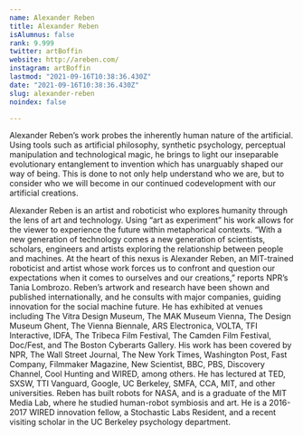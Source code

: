 ```yaml
---
name: Alexander Reben
title: Alexander Reben
isAlumnus: false
rank: 9.999
twitter: artBoffin
website: http://areben.com/
instagram: artBoffin
lastmod: "2021-09-16T10:38:36.430Z"
date: "2021-09-16T10:38:36.430Z"
slug: alexander-reben
noindex: false

---
```

Alexander Reben’s work probes the inherently human nature of the artificial. Using tools such as artificial philosophy, synthetic psychology, perceptual manipulation and technological magic, he brings to light our inseparable evolutionary entanglement to invention which has unarguably shaped our way of being. This is done to not only help understand who we are, but to consider who we will become in our continued codevelopment with our artificial creations.

Alexander Reben is an artist and roboticist who explores humanity through the lens of art and technology. Using “art as experiment” his work allows for the viewer to experience the future within metaphorical contexts. “With a new generation of technology comes a new generation of scientists, scholars, engineers and artists exploring the relationship between people and machines. At the heart of this nexus is Alexander Reben, an MIT-trained roboticist and artist whose work forces us to confront and question our expectations when it comes to ourselves and our creations,” reports NPR’s Tania Lombrozo. Reben’s artwork and research have been shown and published internationally, and he consults with major companies, guiding innovation for the social machine future. He has exhibited at venues including The Vitra Design Museum, The MAK Museum Vienna, The Design Museum Ghent, The Vienna Biennale, ARS Electronica, VOLTA, TFI Interactive, IDFA, The Tribeca Film Festival, The Camden Film Festival, Doc/Fest, and The Boston Cyberarts Gallery. His work has been covered by NPR, The Wall Street Journal, The New York Times, Washington Post, Fast Company, Filmmaker Magazine, New Scientist, BBC, PBS, Discovery Channel, Cool Hunting and WIRED, among others. He has lectured at TED, SXSW, TTI Vanguard, Google, UC Berkeley, SMFA, CCA, MIT, and other universities. Reben has built robots for NASA, and is a graduate of the MIT Media Lab, where he studied human-robot symbiosis and art. He is a 2016-2017 WIRED innovation fellow, a Stochastic Labs Resident, and a recent visiting scholar in the UC Berkeley psychology department.